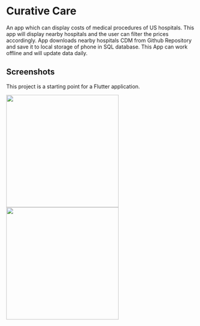 # Curative Care

An app which can display costs of medical procedures of US hospitals.
This app will display nearby hospitals and the user can filter the prices accordingly. App
downloads nearby hospitals CDM from Github Repository and save it to local storage of phone
in SQL database. This App can work offline and will update data daily.

## Screenshots

This project is a starting point for a Flutter application.


<img src="https://gitlab.com/Darshpreet2000/curative-care-app/-/raw/master/screenshots/home_screen.png" width="300" height="300">


<img src="https://gitlab.com/Darshpreet2000/curative-care-app/-/raw/master/screenshots/search_screen.png" width="300" height="300">



